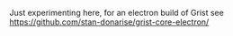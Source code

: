 Just experimenting here, for an electron build of Grist see https://github.com/stan-donarise/grist-core-electron/

